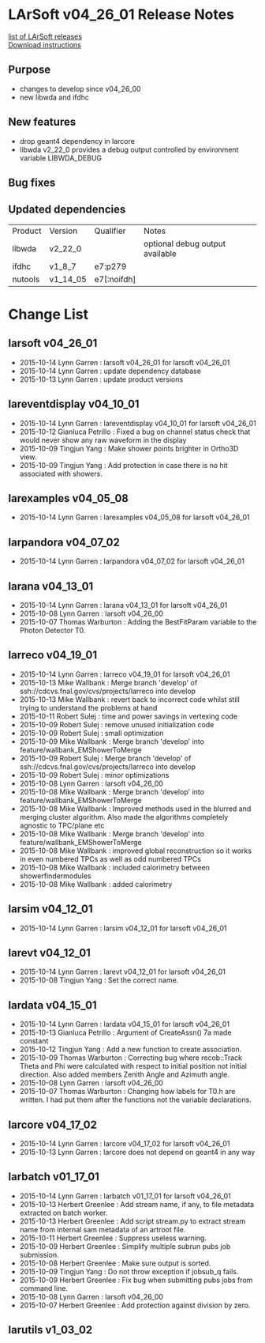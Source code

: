 # LArSoft v04_26_01 Release Notes



[list of LArSoft releases](LArSoft_release_list)  
[Download instructions](https://scisoft.fnal.gov/scisoft/bundles/larsoft/v04_26_01/larsoft-v04_26_01.html)

## Purpose

-   changes to develop since v04_26_00
-   new libwda and ifdhc

## New features

-   drop geant4 dependency in larcore
-   libwda v2_22_0 provides a debug output controlled by environment variable LIBWDA_DEBUG

## Bug fixes

## Updated dependencies

|         |          |               |                                 |
|---------|----------|---------------|---------------------------------|
| Product | Version  | Qualifier     | Notes                           |
| libwda  | v2_22_0  |               | optional debug output available |
| ifdhc   | v1_8_7  | e7:p279       |                                 |
| nutools | v1_14_05 | e7\[:noifdh\] |                                 |

# Change List

## larsoft v04_26_01

-   2015-10-14 Lynn Garren : larsoft v04_26_01 for larsoft v04_26_01
-   2015-10-14 Lynn Garren : update dependency database
-   2015-10-13 Lynn Garren : update product versions

## lareventdisplay v04_10_01

-   2015-10-14 Lynn Garren : lareventdisplay v04_10_01 for larsoft v04_26_01
-   2015-10-12 Gianluca Petrillo : Fixed a bug on channel status check that would never show any raw waveform in the display
-   2015-10-09 Tingjun Yang : Make shower points brighter in Ortho3D view.
-   2015-10-09 Tingjun Yang : Add protection in case there is no hit associated with showers.

## larexamples v04_05_08

-   2015-10-14 Lynn Garren : larexamples v04_05_08 for larsoft v04_26_01

## larpandora v04_07_02

-   2015-10-14 Lynn Garren : larpandora v04_07_02 for larsoft v04_26_01

## larana v04_13_01

-   2015-10-14 Lynn Garren : larana v04_13_01 for larsoft v04_26_01
-   2015-10-08 Lynn Garren : larsoft v04_26_00
-   2015-10-07 Thomas Warburton : Adding the BestFitParam variable to the Photon Detector T0.

## larreco v04_19_01

-   2015-10-14 Lynn Garren : larreco v04_19_01 for larsoft v04_26_01
-   2015-10-13 Mike Wallbank : Merge branch 'develop' of ssh://cdcvs.fnal.gov/cvs/projects/larreco into develop
-   2015-10-13 Mike Wallbank : revert back to incorrect code whilst still trying to understand the problems at hand
-   2015-10-11 Robert Sulej : time and power savings in vertexing code
-   2015-10-09 Robert Sulej : remove unused initialization code
-   2015-10-09 Robert Sulej : small optimization
-   2015-10-09 Mike Wallbank : Merge branch 'develop' into feature/wallbank_EMShowerToMerge
-   2015-10-09 Robert Sulej : Merge branch 'develop' of ssh://cdcvs.fnal.gov/cvs/projects/larreco into develop
-   2015-10-09 Robert Sulej : minor optimizations
-   2015-10-08 Lynn Garren : larsoft v04_26_00
-   2015-10-08 Mike Wallbank : Merge branch 'develop' into feature/wallbank_EMShowerToMerge
-   2015-10-08 Mike Wallbank : Improved methods used in the blurred and merging cluster algorithm. Also made the algorithms completely agnostic to TPC/plane etc
-   2015-10-08 Mike Wallbank : Merge branch 'develop' into feature/wallbank_EMShowerToMerge
-   2015-10-08 Mike Wallbank : improved global reconstruction so it works in even numbered TPCs as well as odd numbered TPCs
-   2015-10-08 Mike Wallbank : included calorimetry between showerfindermodules
-   2015-10-08 Mike Wallbank : added calorimetry

## larsim v04_12_01

-   2015-10-14 Lynn Garren : larsim v04_12_01 for larsoft v04_26_01

## larevt v04_12_01

-   2015-10-14 Lynn Garren : larevt v04_12_01 for larsoft v04_26_01
-   2015-10-08 Tingjun Yang : Set the correct name.

## lardata v04_15_01

-   2015-10-14 Lynn Garren : lardata v04_15_01 for larsoft v04_26_01
-   2015-10-13 Gianluca Petrillo : Argument of CreateAssn() 7a made constant
-   2015-10-12 Tingjun Yang : Add a new function to create association.
-   2015-10-09 Thomas Warburton : Correcting bug where recob::Track Theta and Phi were calculated with respect to initial position not initial direction. Also added members Zenith Angle and Azimuth angle.
-   2015-10-08 Lynn Garren : larsoft v04_26_00
-   2015-10-07 Thomas Warburton : Changing how labels for T0.h are written. I had put them after the functions not the variable declarations.

## larcore v04_17_02

-   2015-10-14 Lynn Garren : larcore v04_17_02 for larsoft v04_26_01
-   2015-10-13 Lynn Garren : larcore does not depend on geant4 in any way

## larbatch v01_17_01

-   2015-10-14 Lynn Garren : larbatch v01_17_01 for larsoft v04_26_01
-   2015-10-13 Herbert Greenlee : Add stream name, if any, to file metadata extracted on batch worker.
-   2015-10-13 Herbert Greenlee : Add script stream.py to extract stream name from internal sam metadata of an artroot file.
-   2015-10-11 Herbert Greenlee : Suppress useless warning.
-   2015-10-09 Herbert Greenlee : Simplify multiple subrun pubs job submission.
-   2015-10-08 Herbert Greenlee : Make sure output is sorted.
-   2015-10-09 Tingjun Yang : Do not throw exception if jobsub_q fails.
-   2015-10-09 Herbert Greenlee : Fix bug when submitting pubs jobs from command line.
-   2015-10-08 Lynn Garren : larsoft v04_26_00
-   2015-10-07 Herbert Greenlee : Add protection against division by zero.

## larutils v1_03_02
